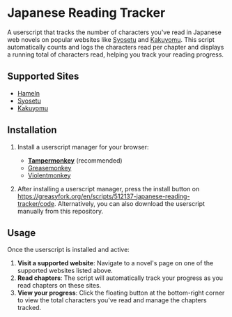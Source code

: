 # Japanese Reading Tracker

A userscript that tracks the number of characters you've read in Japanese web novels on popular websites like [Syosetu](https://syosetu.com) and [Kakuyomu](https://kakuyomu.jp). This script automatically counts and logs the characters read per chapter and displays a running total of characters read, helping you track your reading progress.

## Supported Sites
- [Hameln](https://syosetu.org)
- [Syosetu](https://syosetu.com)
- [Kakuyomu](https://kakuyomu.jp)

## Installation
1. Install a userscript manager for your browser:
   - **[Tampermonkey](https://www.tampermonkey.net/)** (recommended)
   - [Greasemonkey](https://www.greasespot.net/)
   - [Violentmonkey](https://violentmonkey.github.io/)

2. After installing a userscript manager, press the install button on https://greasyfork.org/en/scripts/512137-japanese-reading-tracker/code. Alternatively, you can also download the userscript manually from this repository.

## Usage
Once the userscript is installed and active:
1. **Visit a supported website**: Navigate to a novel's page on one of the supported websites listed above.
2. **Read chapters**: The script will automatically track your progress as you read chapters on these sites.
3. **View your progress**: Click the floating button at the bottom-right corner to view the total characters you've read and manage the chapters tracked.
